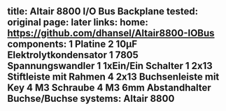 title: Altair 8800 I/O Bus Backplane
tested: original
page: later
links:
    home: https://github.com/dhansel/Altair8800-IOBus
components:
    1 Platine
    2 10µF Elektrolytkondensator
    1  7805 Spannungswandler
    1 1xEin/Ein Schalter
    1 2x13 Stiftleiste mit Rahmen
    4 2x13 Buchsenleiste mit Key
    4 M3 Schraube
    4 M3 6mm Abstandhalter Buchse/Buchse
systems:
    Altair 8800
---
